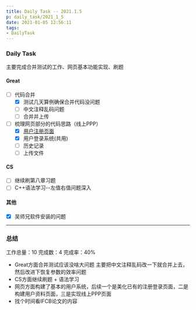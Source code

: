 ```yaml
---
title: Daily Task -- 2021.1.5
p: daily_task/2021_1_5
date: 2021-01-05 12:56:11
tags:
- DailyTask
---
```


### Daily Task

主要完成合并测试的工作、网页基本功能实现、刷题

<!--more-->

#### Great
* [ ] 代码合并
    * [x] 测试几天算例确保合并代码没问题
    * [ ] 中文注释乱码问题
    * [ ] 合并并上传
* [ ] 梳理网页部分的代码思路（线上PPP）
    * [x] [用户注册页面](/2021/01/06/Python/Flask_register/)
    * [x] 用户登录系统(共用)
    * [ ] 历史记录
    * [ ] 上传文件

#### CS
* [ ] 继续刷第八章习题
* [ ] C++语法学习--左值右值问题深入

#### 其他
* [x] 吴师兄软件安装的问题

---

### 总结
工作总量：10
完成数：4
完成率：40%
* Great方面合并测试应该没啥大问题 主要把中文注释乱码改一下就合并上去，然后改进下恢复参数的效率问题
* CS方面继续刷题 + 语法学习
* 网页方面构建了基本的用户系统，后续一个是美化已有的注册登录页面，二是构建用户资料页面，三是实现线上PPP页面
* 找个时间看IFCB论文的内容 


